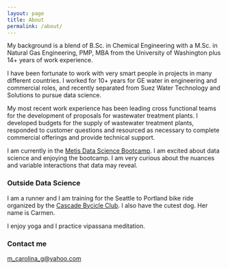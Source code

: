 ```yaml
---
layout: page
title: About
permalink: /about/
---
```


My background is a blend of B.Sc. in Chemical Engineering with a M.Sc. in Natural Gas Engineering, PMP,  MBA from the University of Washington plus 14+ years of work experience. 

I have been fortunate to work with very smart people in projects in many different countries. I worked for 10+ years for GE water in engineering and commercial roles, and recently separated from Suez Water Technology and Solutions to pursue data science.

My most recent work experience has been leading cross functional teams for the development of proposals for wastewater treatment plants. I developed budgets for the supply of wastewater treatment plants, responded to customer questions and resourced as necessary to complete commercial offerings and provide technical support.

I am currently in the [Metis Data Science Bootcamp](https://www.thisismetis.com/data-science-bootcamps). I am excited about data science and enjoying the bootcamp. I am very curious about the nuances and variable interactions that data may reveal.

### Outside Data Science

I am a runner and I am training for the Seattle to Portland bike ride organized by the [Cascade Bycicle Club](https://cascade.org/).  I also have the cutest dog. Her name is Carmen.

I enjoy yoga and I practice vipassana meditation.

### Contact me

[m_carolina_g@yahoo.com](mailto:m_carolina_g@yahoo.com)
